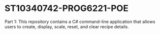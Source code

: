# ST10340742-PROG6221-POE
Part 1: This repository contains a C# command-line application that allows users to create, display, scale, reset, and clear recipe details. 
